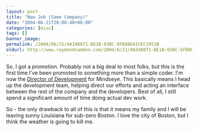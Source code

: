 ```yaml
---
layout: post
title: "New Job (Same Company)"
date: "2004-06-21T20:06:40+06:00"
categories: [misc]
tags: []
banner_image: 
permalink: /2004/06/21/4A348071-BE1B-03BC-6FB88D41CEC1951B
oldurl: http://www.raymondcamden.com/2004/6/21/4A348071-BE1B-03BC-6FB88D41CEC1951B
---
```


So, I got a promotion. Probably not a big deal to most folks, but this is the first time I've been promoted to something more than a simple coder. I'm now the <a href="http://www.mindseye.com/news/announcements.cfm?announcementid=45">Director of Development</a> for Mindseye. This basically means I head up the development team, helping direct our efforts and acting an interface between the rest of the company and the developers. Best of all, I still spend a significant amount of time doing actual dev work. 

So - the only drawback to all of this is that it means my family and I will be leaving sunny Louisiana for sub-zero Boston. I love the city of Boston, but I think the weather is going to kill me.